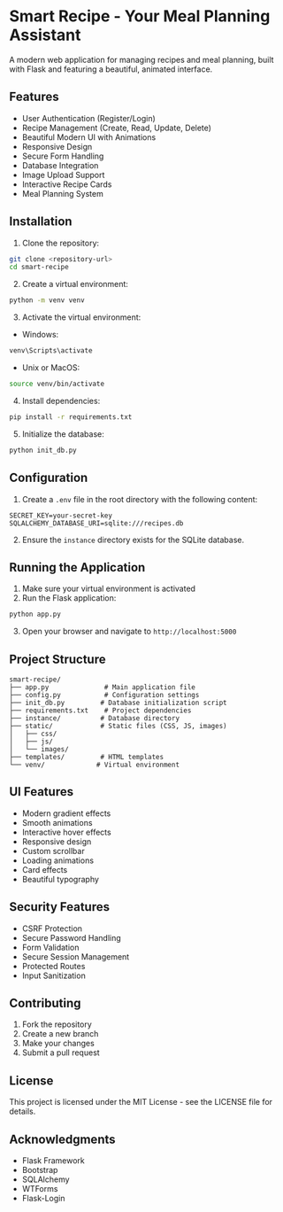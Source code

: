 # Smart Recipe - Your Meal Planning Assistant

A modern web application for managing recipes and meal planning, built with Flask and featuring a beautiful, animated interface.

## Features

- User Authentication (Register/Login)
- Recipe Management (Create, Read, Update, Delete)
- Beautiful Modern UI with Animations
- Responsive Design
- Secure Form Handling
- Database Integration
- Image Upload Support
- Interactive Recipe Cards
- Meal Planning System

## Installation

1. Clone the repository:
```bash
git clone <repository-url>
cd smart-recipe
```

2. Create a virtual environment:
```bash
python -m venv venv
```

3. Activate the virtual environment:
- Windows:
```bash
venv\Scripts\activate
```
- Unix or MacOS:
```bash
source venv/bin/activate
```

4. Install dependencies:
```bash
pip install -r requirements.txt
```

5. Initialize the database:
```bash
python init_db.py
```

## Configuration

1. Create a `.env` file in the root directory with the following content:
```
SECRET_KEY=your-secret-key
SQLALCHEMY_DATABASE_URI=sqlite:///recipes.db
```

2. Ensure the `instance` directory exists for the SQLite database.

## Running the Application

1. Make sure your virtual environment is activated
2. Run the Flask application:
```bash
python app.py
```
3. Open your browser and navigate to `http://localhost:5000`

## Project Structure

```
smart-recipe/
├── app.py              # Main application file
├── config.py           # Configuration settings
├── init_db.py         # Database initialization script
├── requirements.txt    # Project dependencies
├── instance/          # Database directory
├── static/            # Static files (CSS, JS, images)
│   ├── css/
│   ├── js/
│   └── images/
├── templates/         # HTML templates
└── venv/             # Virtual environment
```

## UI Features

- Modern gradient effects
- Smooth animations
- Interactive hover effects
- Responsive design
- Custom scrollbar
- Loading animations
- Card effects
- Beautiful typography

## Security Features

- CSRF Protection
- Secure Password Handling
- Form Validation
- Secure Session Management
- Protected Routes
- Input Sanitization

## Contributing

1. Fork the repository
2. Create a new branch
3. Make your changes
4. Submit a pull request

## License

This project is licensed under the MIT License - see the LICENSE file for details.

## Acknowledgments

- Flask Framework
- Bootstrap
- SQLAlchemy
- WTForms
- Flask-Login 
